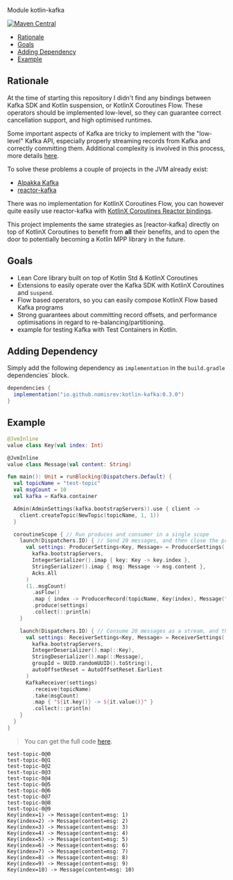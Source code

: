 Module kotlin-kafka

[![Maven Central](https://img.shields.io/maven-central/v/io.github.nomisrev/kotlin-kafka?color=4caf50&label=latest%20release)](https://maven-badges.herokuapp.com/maven-central/io.github.nomisrev/kotlin-kafka)

<!--- TOC -->

* [Rationale](#rationale)
* [Goals](#goals)
* [Adding Dependency](#adding-dependency)
* [Example](#example)

<!--- END -->

## Rationale

At the time of starting this repository I didn't find any bindings between Kafka SDK and Kotlin suspension, or KotlinX Coroutines Flow.
These operators should be implemented low-level, so they can guarantee correct cancellation support, and high optimised runtimes.

Some important aspects of Kafka are tricky to implement with the "low-level" Kafka API,
especially properly streaming records from Kafka and correctly committing them.
Additional complexity is involved in this process, more details [here](https://tuleism.github.io/blog/2021/parallel-backpressured-kafka-consumer/).

To solve these problems a couple of projects in the JVM already exist:
 - [Alpakka Kafka](https://github.com/akka/alpakka-kafka)
 - [reactor-kafka](https://github.com/reactor/reactor-kafka)

There was no implementation for KotlinX Coroutines Flow,
you can however quite easily use reactor-kafka with [KotlinX Coroutines Reactor bindings](https://github.com/Kotlin/kotlinx.coroutines/blob/master/reactive/kotlinx-coroutines-reactor/README.md).

This project implements the same strategies as [reactor-kafka] directly on top of KotlinX Coroutines to benefit from **all** their benefits,
and to open the door to potentially becoming a Kotlin MPP library in the future.

## Goals

- Lean Core library built on top of Kotlin Std & KotlinX Coroutines
- Extensions to easily operate over the Kafka SDK with KotlinX Coroutines and `suspend`.
- Flow based operators, so you can easily compose KotlinX Flow based Kafka programs
- Strong guarantees about committing record offsets, and performance optimisations in regard to re-balancing/partitioning.
- example for testing Kafka with Test Containers in Kotlin.

## Adding Dependency

Simply add the following dependency as `implementation` in the `build.gradle` dependencies` block.

```groovy
dependencies {
  implementation("io.github.nomisrev:kotlin-kafka:0.3.0")
}
```

## Example

<!--- INCLUDE
import io.github.nomisRev.kafka.receiver.KafkaReceiver
import io.github.nomisRev.kafka.receiver.ReceiverSettings
import kotlinx.coroutines.Dispatchers
import kotlinx.coroutines.coroutineScope
import kotlinx.coroutines.delay
import kotlinx.coroutines.flow.Flow
import kotlinx.coroutines.flow.asFlow
import kotlinx.coroutines.flow.map
import kotlinx.coroutines.flow.take
import kotlinx.coroutines.launch
import kotlinx.coroutines.runBlocking
import org.apache.kafka.clients.admin.NewTopic
import org.apache.kafka.clients.producer.ProducerRecord
import org.apache.kafka.common.serialization.IntegerDeserializer
import org.apache.kafka.common.serialization.IntegerSerializer
import org.apache.kafka.common.serialization.StringDeserializer
import org.apache.kafka.common.serialization.StringSerializer
import java.util.UUID
-->

```kotlin
@JvmInline
value class Key(val index: Int)

@JvmInline
value class Message(val content: String)

fun main(): Unit = runBlocking(Dispatchers.Default) {
  val topicName = "test-topic"
  val msgCount = 10
  val kafka = Kafka.container

  Admin(AdminSettings(kafka.bootstrapServers)).use { client ->
    client.createTopic(NewTopic(topicName, 1, 1))
  }

  coroutineScope { // Run produces and consumer in a single scope
    launch(Dispatchers.IO) { // Send 20 messages, and then close the producer
      val settings: ProducerSettings<Key, Message> = ProducerSettings(
        kafka.bootstrapServers,
        IntegerSerializer().imap { key: Key -> key.index },
        StringSerializer().imap { msg: Message -> msg.content },
        Acks.All
      )
      (1..msgCount)
        .asFlow()
        .map { index -> ProducerRecord(topicName, Key(index), Message("msg: $index")) }
        .produce(settings)
        .collect(::println)
    }

    launch(Dispatchers.IO) { // Consume 20 messages as a stream, and then close the consumer
      val settings: ReceiverSettings<Key, Message> = ReceiverSettings(
        kafka.bootstrapServers,
        IntegerDeserializer().map(::Key),
        StringDeserializer().map(::Message),
        groupId = UUID.randomUUID().toString(),
        autoOffsetReset = AutoOffsetReset.Earliest
      )
      KafkaReceiver(settings)
        .receive(topicName)
        .take(msgCount)
        .map { "${it.key()} -> ${it.value()}" }
        .collect(::println)
    }
  }
}
```

> You can get the full code [here](guide/example/example-readme-01.kt).

```text
test-topic-0@0
test-topic-0@1
test-topic-0@2
test-topic-0@3
test-topic-0@4
test-topic-0@5
test-topic-0@6
test-topic-0@7
test-topic-0@8
test-topic-0@9
Key(index=1) -> Message(content=msg: 1)
Key(index=2) -> Message(content=msg: 2)
Key(index=3) -> Message(content=msg: 3)
Key(index=4) -> Message(content=msg: 4)
Key(index=5) -> Message(content=msg: 5)
Key(index=6) -> Message(content=msg: 6)
Key(index=7) -> Message(content=msg: 7)
Key(index=8) -> Message(content=msg: 8)
Key(index=9) -> Message(content=msg: 9)
Key(index=10) -> Message(content=msg: 10)
```
